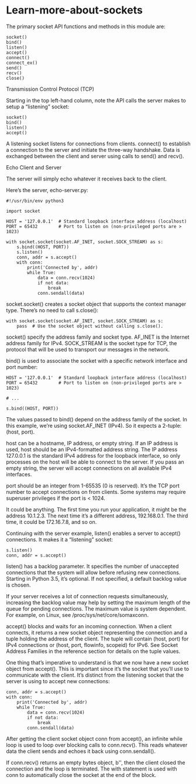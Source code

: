# Learn-more-about-sockets
The primary socket API functions and methods in this module are:

    socket()
    bind()
    listen()
    accept()
    connect()
    connect_ex()
    send()
    recv()
    close()
    
 Transmission Control Protocol (TCP)
 
 Starting in the top left-hand column, note the API calls the server makes to setup a “listening” socket:

    socket()
    bind()
    listen()
    accept()
    
A listening socket listens for connections from clients. connect() to establish a connection to the server and initiate the three-way handshake. Data is exchanged between the client and server using calls to send() and recv(). 



Echo Client and Server

The server will simply echo whatever it receives back to the client.

Here’s the server, echo-server.py:

    #!/usr/bin/env python3

    import socket

    HOST = '127.0.0.1'  # Standard loopback interface address (localhost)
    PORT = 65432        # Port to listen on (non-privileged ports are > 1023)

    with socket.socket(socket.AF_INET, socket.SOCK_STREAM) as s:
        s.bind((HOST, PORT))
        s.listen()
        conn, addr = s.accept()
        with conn:
            print('Connected by', addr)
            while True:
                data = conn.recv(1024)
                if not data:
                    break
                conn.sendall(data)


socket.socket() creates a socket object that supports the context manager type. There’s no need to call s.close():

    with socket.socket(socket.AF_INET, socket.SOCK_STREAM) as s:
        pass  # Use the socket object without calling s.close().

socket() specify the address family and socket type. AF_INET is the Internet address family for IPv4. SOCK_STREAM is the socket type for TCP, the protocol that will be used to transport our messages in the network.

bind() is used to associate the socket with a specific network interface and port number:

    HOST = '127.0.0.1'  # Standard loopback interface address (localhost)
    PORT = 65432        # Port to listen on (non-privileged ports are > 1023)

    # ...

    s.bind((HOST, PORT))

The values passed to bind() depend on the address family of the socket. In this example, we’re using socket.AF_INET (IPv4). So it expects a 2-tuple: (host, port).

host can be a hostname, IP address, or empty string. If an IP address is used, host should be an IPv4-formatted address string. The IP address 127.0.0.1 is the standard IPv4 address for the loopback interface, so only processes on the host will be able to connect to the server. If you pass an empty string, the server will accept connections on all available IPv4 interfaces.

port should be an integer from 1-65535 (0 is reserved). It’s the TCP port number to accept connections on from clients. Some systems may require superuser privileges if the port is < 1024.

It could be anything. The first time you run your application, it might be the address 10.1.2.3. The next time it’s a different address, 192.168.0.1. The third time, it could be 172.16.7.8, and so on.

Continuing with the server example, listen() enables a server to accept() connections. It makes it a “listening” socket:

    s.listen()
    conn, addr = s.accept()

listen() has a backlog parameter. It specifies the number of unaccepted connections that the system will allow before refusing new connections. Starting in Python 3.5, it’s optional. If not specified, a default backlog value is chosen.

If your server receives a lot of connection requests simultaneously, increasing the backlog value may help by setting the maximum length of the queue for pending connections. The maximum value is system dependent. For example, on Linux, see /proc/sys/net/core/somaxconn.

accept() blocks and waits for an incoming connection. When a client connects, it returns a new socket object representing the connection and a tuple holding the address of the client. The tuple will contain (host, port) for IPv4 connections or (host, port, flowinfo, scopeid) for IPv6. See Socket Address Families in the reference section for details on the tuple values.

One thing that’s imperative to understand is that we now have a new socket object from accept(). This is important since it’s the socket that you’ll use to communicate with the client. It’s distinct from the listening socket that the server is using to accept new connections:

    conn, addr = s.accept()
    with conn:
        print('Connected by', addr)
        while True:
            data = conn.recv(1024)
            if not data:
                break
            conn.sendall(data)

After getting the client socket object conn from accept(), an infinite while loop is used to loop over blocking calls to conn.recv(). This reads whatever data the client sends and echoes it back using conn.sendall().

If conn.recv() returns an empty bytes object, b'', then the client closed the connection and the loop is terminated. The with statement is used with conn to automatically close the socket at the end of the block.
